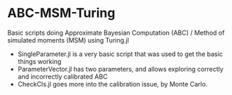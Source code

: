 # ABC-MSM-Turing
Basic scripts doing Approximate Bayesian Computation (ABC) / Method of simulated moments (MSM) using Turing.jl

* SingleParameter.jl is a very basic script that was used to get the basic things working
* ParameterVector.jl has two parameters, and allows exploring correctly and incorrectly calibrated ABC
* CheckCIs.jl goes more into the calibration issue, by Monte Carlo.
